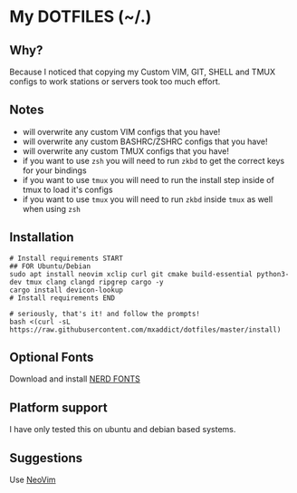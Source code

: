My DOTFILES (~/.)
===

Why?
---
Because I noticed that copying my Custom VIM, GIT, SHELL and TMUX configs to
work stations or servers took too much effort.

Notes
---
- will overwrite any custom VIM configs that you have!
- will overwrite any custom BASHRC/ZSHRC configs that you have!
- will overwrite any custom TMUX configs that you have!
- if you want to use `zsh` you will need to run `zkbd` to get the correct keys for your bindings
- if you want to use `tmux` you will need to run the install step inside of tmux to load it's configs
- if you want to use `tmux` you will need to run `zkbd` inside `tmux` as well when using `zsh`

Installation
---
```shell
# Install requirements START
## FOR Ubuntu/Debian
sudo apt install neovim xclip curl git cmake build-essential python3-dev tmux clang clangd ripgrep cargo -y
cargo install devicon-lookup
# Install requirements END

# seriously, that's it! and follow the prompts!
bash <(curl -sL https://raw.githubusercontent.com/mxaddict/dotfiles/master/install)
```

Optional Fonts
---
Download and install [NERD FONTS](https://github.com/ryanoasis/nerd-fonts)

Platform support
---
I have only tested this on ubuntu and debian based systems.

Suggestions
---
Use [NeoVim](https://neovim.io/)
